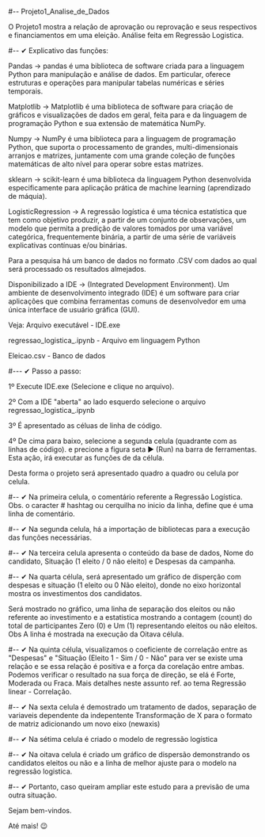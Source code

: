 #-- Projeto1_Analise_de_Dados

O Projeto1 mostra a relação de aprovação ou reprovação e seus respectivos e financiamentos em uma eleição. 
Análise feita em Regressão Logistica.

#-- ✔
Explicativo das funções:

Pandas -> pandas é uma biblioteca de software criada para a linguagem Python para manipulação e análise de dados. 
Em particular, oferece estruturas e operações para manipular  tabelas numéricas e séries temporais.

Matplotlib -> Matplotlib é uma biblioteca de software para criação de gráficos e visualizações de dados 
em geral, feita para e da linguagem de programação Python e sua extensão de matemática NumPy.

Numpy -> NumPy é uma biblioteca para a linguagem de programação Python, que suporta o processamento de grandes,
multi-dimensionais arranjos e matrizes, juntamente com uma grande coleção de funções matemáticas de
alto nível para operar sobre estas matrizes.

sklearn -> scikit-learn é uma biblioteca da linguagem Python desenvolvida especificamente para aplicação prática de
machine learning (aprendizado de máquia).

LogisticRegression -> A regressão logística é uma técnica estatística que tem como objetivo produzir,
a partir de um conjunto de observações, um modelo que permita a predição de valores tomados por uma 
variável categórica, frequentemente binária, a partir de uma série de variáveis explicativas contínuas
e/ou binárias.

Para a pesquisa há um banco de dados no formato .CSV com dados ao qual será processado os resultados
almejados.

Disponibilizado a IDE -> (Integrated Development Environment). Um ambiente de desenvolvimento integrado (IDE)
é um software para criar aplicações que combina ferramentas comuns de desenvolvedor em uma única interface de 
usuário gráfica (GUI).

Veja:
Arquivo executável - IDE.exe

regressao_logistica_.ipynb - Arquivo em linguagem Python 

Eleicao.csv - Banco de dados

#--- ✔
Passo a passo:

1º Execute IDE.exe (Selecione e clique no arquivo).

2º Com a IDE "aberta" ao lado esquerdo selecione o arquivo regressao_logistica_.ipynb

3º É apresentado as céluas de linha de código.

4º De cima para baixo, selecione a segunda celula (quadrante com as linhas de código).
e precione a figura seta  ► (Run)  na barra de ferramentas. Esta ação, irá executar as funções de da célula. 

Desta forma o projeto será apresentado quadro a quadro ou celula por celula.

#-- ✔
Na primeira celula, o comentário referente a Regressão Logística.
Obs. o caracter  #  hashtag ou cerquilha no inicio da linha, define que é uma linha de comentário.    

#-- ✔
Na segunda celula, há a importação de bibliotecas para a execução das funções necessárias.  

#-- ✔
Na terceira celula apresenta o conteúdo da base de dados, Nome do candidato, Situação (1 eleito / 0 não eleito)
e Despesas da campanha. 

#-- ✔
Na quarta célula, será apresentado um gráfico de disperção com despesas e situação (1 eleito ou 0 Não eleito),
donde no eixo horizontal mostra os investimentos dos candidatos.

Será mostrado no gráfico, uma linha de separação dos eleitos ou não referente ao investimento e
a estatistica mostrando a contagem (count) do total de participantes Zero (0) e Um (1) representando eleitos ou não eleitos.
Obs A linha é mostrada na execução da Oitava célula.

#-- ✔
Na quinta célula, visualizamos o coeficiente de correlação entre as "Despesas" e "Situação (Eleito 1 - Sim / 0 - Não"
para ver se existe uma relação e se essa relação é positiva e a força da corelação entre ambas.
Podemos verificar o resultado na sua força de direção, se elá é Forte, Moderada ou Fraca.
Mais detalhes neste assunto ref. ao tema Regressão linear  - Correlação.

#-- ✔
Na sexta celula é demostrado um tratamento de dados, separação de variaveis dependente da indepentente
Transformação de X para o formato de matriz adicionando um novo eixo (newaxis)

#-- ✔
Na sétima celula é criado o modelo de regressão logística

#-- ✔
Na oitava celula é criado um gráfico de dispersão demonstrando os candidatos eleitos ou não e a linha
de melhor ajuste para o modelo na regressão logistica. 

#-- ✔
Portanto, caso queiram ampliar este estudo para a previsão de uma outra situação.

Sejam bem-vindos. 

Até mais! 😉

   
